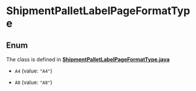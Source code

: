 

# ShipmentPalletLabelPageFormatType

## Enum

The class is defined in **[ShipmentPalletLabelPageFormatType.java](../../src/main/java/org/openapitools/model/ShipmentPalletLabelPageFormatType.java)**


* `A4` (value: `"A4"`)

* `A8` (value: `"A8"`)



